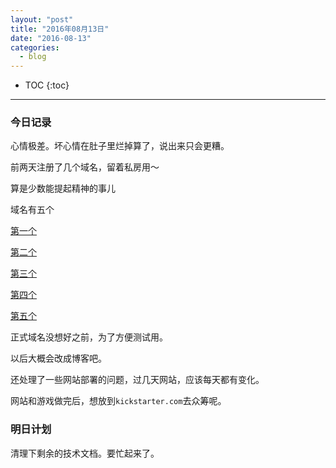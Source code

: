 ```yaml
---
layout: "post"
title: "2016年08月13日"
date: "2016-08-13"
categories:
  - blog
---
```


* TOC
{:toc}

---

### 今日记录

心情极差。坏心情在肚子里烂掉算了，说出来只会更糟。

前两天注册了几个域名，留着私房用～

算是少数能提起精神的事儿

域名有五个

[第一个](http://janelovescherry.cf)

[第二个](http://janelovescherry.ga)

[第三个](http://janelovescherry.gq)

[第四个](http://janelovescherry.ml)

[第五个](http://janelovescherry.tk)

正式域名没想好之前，为了方便测试用。

以后大概会改成博客吧。

还处理了一些网站部署的问题，过几天网站，应该每天都有变化。

网站和游戏做完后，想放到`kickstarter.com`去众筹呢。

### 明日计划

清理下剩余的技术文档。要忙起来了。
